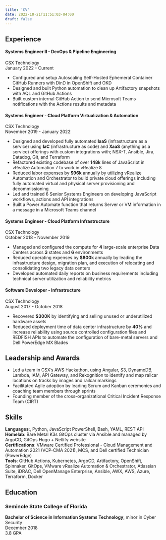 ```yaml
---
title: 'CV'
date: 2022-10-21T11:51:03-04:00
draft: false
---
```


## Experience

#### Systems Engineer II - DevOps & Pipeline Engineering

CSX Technology  
January 2022 - Current

- Configured and setup Autoscaling Self-Hosted Ephemeral Container GitHub Runners with DinD in OpenShift and OKD
- Designed and built Python automation to clean up Artifactory snapshots with AQL and GitHub Actions
- Built custom internal GitHub Action to send Microsoft Teams notifications with the Actions results and metadata

#### Systems Engineer - Cloud Platform Virtualization & Automation

CSX Technology  
November 2019 - January 2022

- Designed and developed fully automated **IaaS** (infrastructure as a service) using **IaC** (infrastructure as code) and **XaaS** (anything as a service) offerings with custom integrations with; NSX-T, Ansible, Jira, Datadog, Git, and Terraform
- Refactored existing codebase of over **148k** lines of JavaScript in vRealize Automation 7 to work in vRealize 8
- Reduced labor expenses by **$96k** annually by utilizing vRealize Automation and Orchestrator to build private cloud offerings including fully automated virtual and physical server provisioning and decommissioning
- Led and trained 6 Senior Systems Engineers on developing JavaScript workflows, actions and API integrations
- Built a Power Automate function that returns Server or VM information in a message in a Microsoft Teams channel

#### Systems Engineer - Cloud Platform Infrastructure

CSX Technology  
October 2018 - November 2019

- Managed and configured the compute for **4** large-scale enterprise Data Centers across **3** states and **6** environments
- Reduced operating expenses by **$800k** annually by leading the infrastructure design, migration plan, and execution of relocating and consolidating two legacy data centers
- Developed automated daily reports on business requirements including technical server utilization and reliability metrics

#### Software Developer - Infrastructure

CSX Technology  
August 2017 - October 2018

- Recovered **$300K** by identifying and selling unused or underutilized hardware assets
- Reduced deployment time of data center infrastructure by **40%** and increase reliability using source controlled configuration files and REDFISH APIs to automate the configuration of bare-metal servers and Dell PowerEdge MX Blades

## Leadership and Awards

- Led a team in CSX’s AWS Hackathon, using Angular, S3, DynamoDB, Lambda, IAM, API Gateway, and Rekognition to identify and map railcar locations on tracks by images and railcar markings
- Facilitated Agile adoption by leading Scrum and Kanban ceremonies and coaching team members through sprints
- Founding member of the cross-organizational Critical Incident Response Team (CIRT)

## Skills

**Languages**:, Python, JavaScript PowerShell, Bash, YAML, REST API  
**Homelab**: Bare Metal K3s GitOps cluster via Ansible and managed by ArgoCD, GitOps Hugo + Netlify website  
**Certifications**: VMware Certified Professional - Cloud Management and Automation 2021 (VCP-CMA 2021), MCS, and Dell certified Technician (PowerEdge)  
**Tools**: GitHub Actions, Kubernetes, ArgoCD, Artifactory, OpenShift, Spinnaker, GitOps, VMware vRealize Automation & Orchestrator, Atlassian Suite, iDRAC, Dell OpenManage Enterprise, Ansible, AWX, AWS, Azure, Terraform, Docker

## Education

### Seminole State College of Florida

**Bachelor of Science in Information Systems Technology**, minor in Cyber Security  
December 2018  
3.8 GPA
